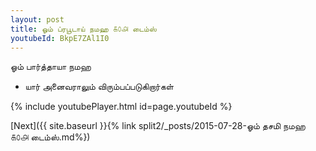 ```yaml
---
layout: post
title: ஓம் ப்ரபூடாய் நமஹ ௧௦௮ டைம்ஸ்
youtubeId: BkpE7ZAl1I0
---
```

 
 
 ஓம் பார்த்தாயா நமஹ  
 
 -  யார் அனைவராலும் விரும்பப்படுகிறார்கள் 
 
  
 
  
 
 
 
 
 
 


{% include youtubePlayer.html id=page.youtubeId %}
 
[Next]({{ site.baseurl }}{% link  split2/_posts/2015-07-28-ஓம் தசமி நமஹ ௧௦௮ டைம்ஸ்.md%})
 
